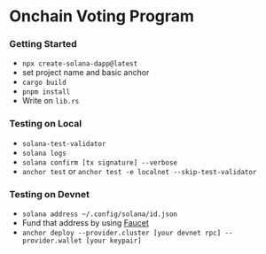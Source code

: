 # Onchain Voting Program

### Getting Started

- `npx create-solana-dapp@latest`
- set project name and basic anchor
- `cargo build`
- `pnpm install`
- Write on `lib.rs`

### Testing on Local

- `solana-test-validator`
- `solana logs`
- `solana confirm [tx signature] --verbose`
- `anchor test` or `anchor test -e localnet --skip-test-validator`

### Testing on Devnet

- `solana address ~/.config/solana/id.json`
- Fund that address by using [Faucet](https://faucet.solana.com)
- `anchor deploy --provider.cluster [your devnet rpc] --provider.wallet [your keypair]`
